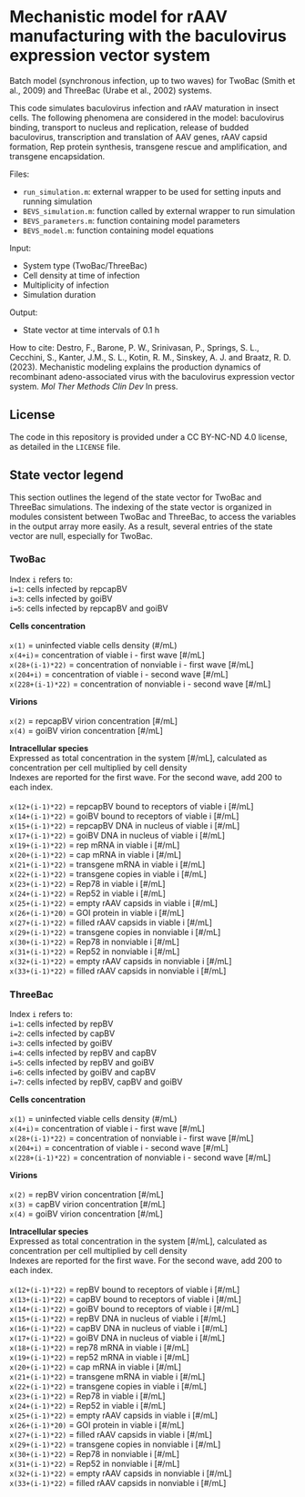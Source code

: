# Mechanistic model for rAAV manufacturing with the baculovirus expression vector system 

Batch model (synchronous infection, up to two waves) for TwoBac (Smith et al., 2009) and ThreeBac (Urabe et al., 2002) systems. 

This code simulates baculovirus infection and rAAV maturation in insect cells. The following phenomena are considered in the model: baculovirus binding, transport to nucleus and replication, release of budded baculovirus, transcription and translation of AAV genes, rAAV capsid formation, Rep protein synthesis, transgene rescue and amplification, and transgene encapsidation.

Files:
- `run_simulation.m`: external wrapper to be used for setting inputs and running simulation
- `BEVS_simulation.m`: function called by external wrapper to run simulation
- `BEVS_parameters.m`: function containing model parameters
- `BEVS_model.m`: function containing model equations

Input: 
- System type (TwoBac/ThreeBac)
- Cell density at time of infection
- Multiplicity of infection
- Simulation duration

Output: 
- State vector at time intervals of 0.1 h

How to cite: Destro, F., Barone, P. W., Srinivasan, P., Springs, S. L., Cecchini, S., Kanter, J.M., S. L., Kotin, R. M., Sinskey, A. J. and Braatz, R. D. (2023). Mechanistic modeling explains the production dynamics of recombinant adeno-associated virus with the baculovirus expression vector system. _Mol Ther Methods Clin Dev_ In press.

## License
The code in this repository is provided under a CC BY-NC-ND 4.0 license, as detailed in the `LICENSE` file.

## State vector legend
This section outlines the legend of the state vector for TwoBac and ThreeBac simulations. The indexing of the state vector is organized in modules consistent between TwoBac and ThreeBac, to access the variables in the output array more easily. As a result, several entries of the state vector are null, especially for TwoBac.

### TwoBac
Index `i` refers to: <br>
`i=1`: cells infected by repcapBV <br>
`i=3`: cells infected by goiBV <br>
`i=5`: cells infected by repcapBV and goiBV <br>

<strong> Cells concentration </strong>  <br>
<br>
`x(1)` = uninfected viable cells density (#/mL) <br>
`x(4+i)`= concentration of viable i - first wave [#/mL]  <br>
`x(28+(i-1)*22)` = concentration of nonviable i - first wave [#/mL]  
`x(204+i)` = concentration of viable i - second wave [#/mL]  <br>
`x(228+(i-1)*22)` = concentration of nonviable i - second wave [#/mL]  

<strong> Virions </strong>  <br>
<br>
`x(2)` = repcapBV virion concentration [#/mL]  <br>
`x(4)` = goiBV virion concentration [#/mL] 

<strong>  Intracellular species </strong>  <br>
Expressed as total concentration in the system [#/mL], calculated as concentration per cell multiplied by cell density <br>
Indexes are reported for the first wave. For the second wave, add 200 to each index. <br>
<br>
`x(12+(i-1)*22)` = repcapBV bound to receptors of viable i [#/mL]  <br>
`x(14+(i-1)*22)` = goiBV bound to receptors of viable i [#/mL]  <br>
`x(15+(i-1)*22)` = repcapBV DNA in nucleus of viable i [#/mL] <br>
`x(17+(i-1)*22)` = goiBV DNA in nucleus of viable i [#/mL] <br>
`x(19+(i-1)*22)` = rep mRNA in viable i [#/mL]  <br>
`x(20+(i-1)*22)` = cap mRNA in viable i [#/mL]  <br>
`x(21+(i-1)*22)` = transgene mRNA in viable i [#/mL]  <br>
`x(22+(i-1)*22)` = transgene copies in viable i [#/mL]  <br>
`x(23+(i-1)*22)` = Rep78 in viable i [#/mL]  <br>
`x(24+(i-1)*22)` = Rep52 in viable i [#/mL]  <br>
`x(25+(i-1)*22)` = empty rAAV capsids in viable i [#/mL]  <br>
`x(26+(i-1)*20)` = GOI protein in viable i [#/mL]  <br>
`x(27+(i-1)*22)` = filled rAAV capsids in viable i [#/mL]  <br>
`x(29+(i-1)*22)` = transgene copies in nonviable i [#/mL]  <br>
`x(30+(i-1)*22)` = Rep78 in nonviable i [#/mL]  <br>
`x(31+(i-1)*22)` = Rep52 in nonviable i [#/mL]  <br>
`x(32+(i-1)*22)` = empty rAAV capsids in nonviable i [#/mL]  <br>
`x(33+(i-1)*22)` = filled rAAV capsids in nonviable i [#/mL]  <br>

### ThreeBac
Index `i` refers to: <br>
`i=1`: cells infected by repBV <br>
`i=2`: cells infected by capBV <br>
`i=3`: cells infected by goiBV <br>
`i=4`: cells infected by repBV and capBV <br>
`i=5`: cells infected by repBV and goiBV <br>
`i=6`: cells infected by goiBV and capBV <br>
`i=7`: cells infected by repBV, capBV and goiBV  <br>

<strong> Cells concentration </strong>  <br>
<br>
`x(1)` = uninfected viable cells density (#/mL) <br>
`x(4+i)`= concentration of viable i - first wave [#/mL]  <br>
`x(28+(i-1)*22)` = concentration of nonviable i - first wave [#/mL]  
`x(204+i)` = concentration of viable i - second wave [#/mL]  <br>
`x(228+(i-1)*22)` = concentration of nonviable i - second wave [#/mL]  

<strong> Virions </strong>  <br>
<br>
`x(2)` = repBV virion concentration [#/mL]  <br>
`x(3)` = capBV virion concentration [#/mL]  <br>
`x(4)` = goiBV virion concentration [#/mL] 

<strong>  Intracellular species </strong>  <br>
Expressed as total concentration in the system [#/mL], calculated as concentration per cell multiplied by cell density <br>
Indexes are reported for the first wave. For the second wave, add 200 to each index. <br>
<br>
`x(12+(i-1)*22)` = repBV bound to receptors of viable i [#/mL]  <br>
`x(13+(i-1)*22)` = capBV bound to receptors of viable i [#/mL]  <br>
`x(14+(i-1)*22)` = goiBV bound to receptors of viable i [#/mL]  <br>
`x(15+(i-1)*22)` = repBV DNA in nucleus of viable i [#/mL] <br>
`x(16+(i-1)*22)` = capBV DNA in nucleus of viable i [#/mL] <br>
`x(17+(i-1)*22)` = goiBV DNA in nucleus of viable i [#/mL] <br>
`x(18+(i-1)*22)` = rep78 mRNA in viable i [#/mL]  <br>
`x(19+(i-1)*22)` = rep52 mRNA in viable i [#/mL]  <br>
`x(20+(i-1)*22)` = cap mRNA in viable i [#/mL]  <br>
`x(21+(i-1)*22)` = transgene mRNA in viable i [#/mL]  <br>
`x(22+(i-1)*22)` = transgene copies in viable i [#/mL]  <br>
`x(23+(i-1)*22)` = Rep78 in viable i [#/mL]  <br>
`x(24+(i-1)*22)` = Rep52 in viable i [#/mL]  <br>
`x(25+(i-1)*22)` = empty rAAV capsids in viable i [#/mL]  <br>
`x(26+(i-1)*20)` = GOI protein in viable i [#/mL]  <br>
`x(27+(i-1)*22)` = filled rAAV capsids in viable i [#/mL]  <br>
`x(29+(i-1)*22)` = transgene copies in nonviable i [#/mL]  <br>
`x(30+(i-1)*22)` = Rep78 in nonviable i [#/mL]  <br>
`x(31+(i-1)*22)` = Rep52 in nonviable i [#/mL]  <br>
`x(32+(i-1)*22)` = empty rAAV capsids in nonviable i [#/mL]  <br>
`x(33+(i-1)*22)` = filled rAAV capsids in nonviable i [#/mL]  <br>
